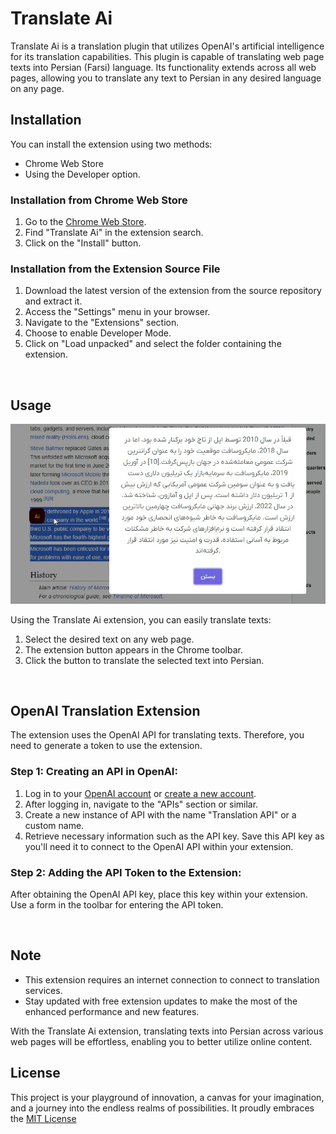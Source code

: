 # Translate Ai
Translate Ai is a translation plugin that utilizes OpenAI's artificial intelligence for its translation capabilities. This plugin is capable of translating web page texts into Persian (Farsi) language. Its functionality extends across all web pages, allowing you to translate any text to Persian in any desired language on any page.

## Installation

You can install the extension using two methods:
- Chrome Web Store
- Using the Developer option.

### Installation from Chrome Web Store
1. Go to the [Chrome Web Store](https://chrome.google.com/).
2. Find "Translate Ai" in the extension search.
3. Click on the "Install" button.

### Installation from the Extension Source File
1. Download the latest version of the extension from the source repository and extract it.
2. Access the "Settings" menu in your browser.
3. Navigate to the "Extensions" section.
4. Choose to enable Developer Mode.
5. Click on "Load unpacked" and select the folder containing the extension.

<br>

## Usage

![s](https://raw.githubusercontent.com/EhsanGoli2006/Translate-Ai/Master/preview/screenshot.png)

Using the Translate Ai extension, you can easily translate texts:

1. Select the desired text on any web page.
2. The extension button appears in the Chrome toolbar.
3. Click the button to translate the selected text into Persian.

<br>

## OpenAI Translation Extension

The extension uses the OpenAI API for translating texts. Therefore, you need to generate a token to use the extension.

### Step 1: Creating an API in OpenAI:

1. Log in to your [OpenAI account](https://platform.openai.com/account/api-keys) or [create a new account](https://platform.openai.com/signup).
2. After logging in, navigate to the "APIs" section or similar.
3. Create a new instance of API with the name "Translation API" or a custom name.
4. Retrieve necessary information such as the API key. Save this API key as you'll need it to connect to the OpenAI API within your extension.

### Step 2: Adding the API Token to the Extension:

After obtaining the OpenAI API key, place this key within your extension. Use a form in the toolbar for entering the API token.

<br>

## Note

- This extension requires an internet connection to connect to translation services.
- Stay updated with free extension updates to make the most of the enhanced performance and new features.

With the Translate Ai extension, translating texts into Persian across various web pages will be effortless, enabling you to better utilize online content.

## License

This project is your playground of innovation, a canvas for your imagination, and a journey into the endless realms of possibilities. It proudly embraces the [MIT License](LICENSE)
